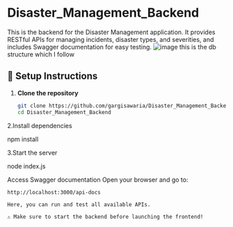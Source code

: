# Disaster_Management_Backend
This is the backend for the Disaster Management application. It provides RESTful APIs for managing incidents, disaster types, and severities, and includes Swagger documentation for easy testing.
![image](https://github.com/user-attachments/assets/8ae0b92d-b510-4109-88f9-b3d54f76df59)
this is the db structure which I follow

## 🚀 Setup Instructions

1. **Clone the repository**  
   ```bash
   git clone https://github.com/gargisawaria/Disaster_Management_Backend.git
   cd Disaster_Management_Backend

2.Install dependencies

npm install

3.Start the server

node index.js

Access Swagger documentation
Open your browser and go to:

    http://localhost:3000/api-docs

    Here, you can run and test all available APIs.

    ⚠️ Make sure to start the backend before launching the frontend!
